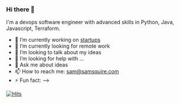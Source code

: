 ### Hi there 👋

I'm a devops software engineer with advanced skills in Python, Java, Javascript, Terraform.

- 🔭 I’m currently working on [startups](https://github.com/samsquire/startups)
- 🌱 I’m currently looking for remote work
- 👯 I’m looking to talk about my ideas
- 🤔 I’m looking for help with ...
- 💬 Ask me about ideas
- 📫 How to reach me: sam@samsquire.com
- ⚡ Fun fact: 
-->

[![Hits](https://hits.seeyoufarm.com/api/count/incr/badge.svg?url=https%3A%2F%2Fgithub.com%2Fsamsquire%2Fsamsquire&count_bg=%2379C83D&title_bg=%23555555&icon=&icon_color=%23E7E7E7&title=hits&edge_flat=false)](https://hits.seeyoufarm.com)
